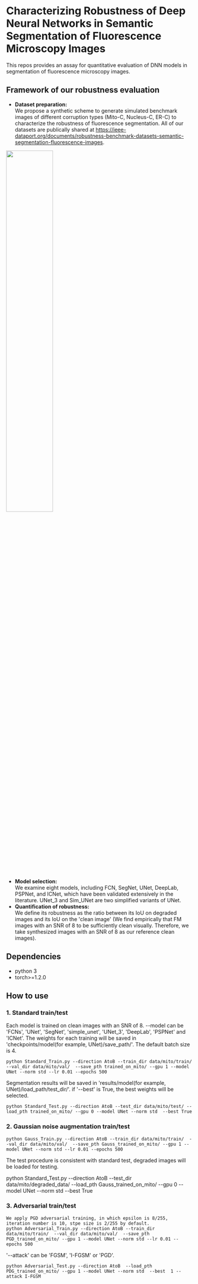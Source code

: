 # Characterizing Robustness of Deep Neural Networks in Semantic Segmentation of Fluorescence Microscopy Images
  This repos provides an assay for quantitative evaluation of DNN models in segmentation of fluorescence microscopy images.
## Framework of our robustness evaluation
- **Dataset preparation:**   
We propose a synthetic scheme to generate simulated benchmark images of different corruption types (Mito-C, Nucleus-C, ER-C) to characterize the robustness of fluorescence segmentation. All of our datasets are publically shared at https://ieee-dataport.org/documents/robustness-benchmark-datasets-semantic-segmentation-fluorescence-images.

<img src="https://user-images.githubusercontent.com/55579451/184861879-3fc0881f-662b-481a-b9a2-d868ec47ff47.png" width="50%">

- **Model selection:**  
We examine eight models, including FCN, SegNet, UNet, DeepLab, PSPNet, and ICNet, which have been validated extensively in the literature. UNet_3 and Sim_UNet are two simplified variants of UNet.
- **Quantification of robustness:**  
We define its robustness as the ratio between its IoU on degraded images and its IoU on the 'clean image' (We find empirically that FM images with an SNR of 8 to be sufficiently clean visually. Therefore, we take synthesized images with an SNR of 8 as our reference clean images).
## Dependencies
  - python 3
  - torch>=1.2.0
## How to use
### 1. Standard train/test
Each model is trained on clean images with an SNR of 8. --model can be 'FCNs', 'UNet', 'SegNet', 'simple_unet', 'UNet_3', 'DeepLab', 'PSPNet' and 'ICNet'. The weights for each training  will be saved in 'checkpoints/model(for example, UNet)/save_path/'. The default batch size is 4.

    python Standard_Train.py --direction AtoB --train_dir data/mito/train/  --val_dir data/mito/val/  --save_pth trained_on_mito/ --gpu 1 --model UNet --norm std --lr 0.01 --epochs 500

Segmentation results  will be saved in 'results/model(for example, UNet)/load_path/test_dir/'. if '--best' is True, the best weights will be selected.

    python Standard_Test.py --direction AtoB --test_dir data/mito/test/ --load_pth trained_on_mito/ --gpu 0 --model UNet --norm std  --best True
### 2. Gaussian noise augmentation train/test
    python Gauss_Train.py --direction AtoB --train_dir data/mito/train/  --val_dir data/mito/val/  --save_pth Gauss_trained_on_mito/ --gpu 1 --model UNet --norm std --lr 0.01 --epochs 500
The test procedure is consistent with standard test, degraded images  will be loaded for testing.

python Standard_Test.py --direction AtoB --test_dir data/mito/degraded_data/ --load_pth Gauss_trained_on_mito/ --gpu 0 --model UNet --norm std  --best True
### 3. Adversarial train/test
    We apply PGD adversarial training, in which epsilon is 8/255, iteration number is 10, stpe size is 2/255 by default.
    python Adversarial_Train.py --direction AtoB --train_dir data/mito/train/  --val_dir data/mito/val/  --save_pth PGD_trained_on_mito/ --gpu 1 --model UNet --norm std --lr 0.01 --epochs 500
'--attack' can be 'FGSM', 'I-FGSM' or 'PGD'.

    python Adversarial_Test.py --direction AtoB  --load_pth PDG_trained_on_mito/ --gpu 1 --model UNet --norm std  --best  1 --attack I-FGSM
